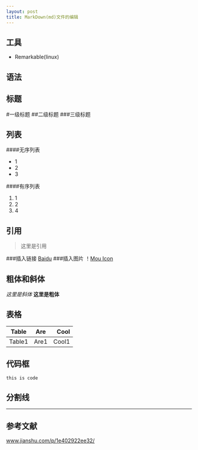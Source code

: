 ```yaml
---
layout: post
title: MarkDown(md)文件的编辑
---
```


工具
---
* Remarkable(linux)

语法
---
标题
--
#一级标题
##二级标题
###三级标题

列表
--

####无序列表
* 1
* 2
* 3

####有序列表
1. 1
2. 2
3. 4

引用
---
>这里是引用

###插入链接
[Baidu](http://www.baidu.com)
###插入图片
！[Mou Icon](http://mouapp.com/Mou_128.png)

粗体和斜体
---
*这里是斜体*
**这里是粗体**

表格
---
|  Table |  Are  |  Cool  |
|  ------|:------:|-----:|
|Table1|Are1|Cool1|

代码框
---
`this is code`

分割线
---
***

参考文献
---
www.jianshu.com/p/1e402922ee32/


